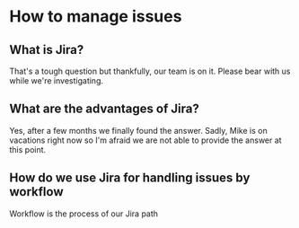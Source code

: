 # How to manage issues

## What is Jira?

That's a tough question but thankfully, our team is on it. Please bear with us while we're investigating.

## What are the advantages of Jira?

Yes, after a few months we finally found the answer. Sadly, Mike is on vacations right now so I'm afraid we are not able to provide the answer at this point.

## How do we use Jira for handling issues by workflow

Workflow is the process of our Jira path

